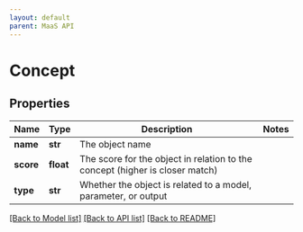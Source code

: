 ```yaml
---
layout: default
parent: MaaS API
---
```


# Concept

## Properties
Name | Type | Description | Notes
------------ | ------------- | ------------- | -------------
**name** | **str** | The object name | 
**score** | **float** | The score for the object in relation to the concept (higher is closer match) | 
**type** | **str** | Whether the object is related to a model, parameter, or output | 

[[Back to Model list]](../README.md#documentation-for-models) [[Back to API list]](../README.md#documentation-for-api-endpoints) [[Back to README]](../README.md)


